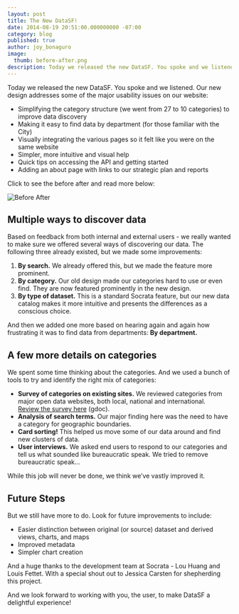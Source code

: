 ```yaml
---
layout: post
title: The New DataSF!
date: 2014-08-19 20:51:00.000000000 -07:00
category: blog
published: true
author: joy_bonaguro
image:
  thumb: before-after.png
description: Today we released the new DataSF. You spoke and we listened. Our new design addresses some of the major usability issues on our website...
---
```

Today we released the new DataSF. You spoke and we listened. Our new design addresses some of the major usability issues on our website:

*   Simplifying the category structure (we went from 27 to 10 categories) to improve data discovery
*   Making it easy to find data by department (for those familiar with the City)
*   Visually integrating the various pages so it felt like you were on the same website
*   Simpler, more intuitive and visual help
*   Quick tips on accessing the API and getting started
*   Adding an about page with links to our strategic plan and reports

Click to see the before after and read more below:

![Before After]({{site.baseurl}}/img/blog/before-after.png)

## Multiple ways to discover data

Based on feedback from both internal and external users - we really wanted to make sure we offered several ways of discovering our data. The following three already existed, but we made some improvements:

1.  **By search.** We already offered this, but we made the feature more prominent.
2.  **By category.** Our old design made our categories hard to use or even find. They are now featured prominently in the new design.
3.  **By type of dataset.** This is a standard Socrata feature, but our new data catalog makes it more intuitive and presents the differences as a conscious choice.

And then we added one more based on hearing again and again how frustrating it was to find data from departments: **By department.**

## A few more details on categories

We spent some time thinking about the categories. And we used a bunch of tools to try and identify the right mix of categories:

*   **Survey of categories on existing sites.** We reviewed categories from major open data websites, both local, national and international. [Review the survey here](https://docs.google.com/document/d/1Ih3x4uEu5VvRUEw7PaeSt2wqw0WrHuj01pSnV1EM2d8/edit?usp=sharing) (gdoc).
*   **Analysis of search terms.** Our major finding here was the need to have a category for geographic boundaries.
*   **Card sorting!** This helped us move some of our data around and find new clusters of data.
*   **User interviews.** We asked end users to respond to our categories and tell us what sounded like bureaucratic speak. We tried to remove bureaucratic speak...

While this job will never be done, we think we’ve vastly improved it.

## Future Steps

But we still have more to do. Look for future improvements to include:

*   Easier distinction between original (or source) dataset and derived views, charts, and maps
*   Improved metadata
*   Simpler chart creation

And a huge thanks to the development team at Socrata - Lou Huang and Louis Fettet. With a special shout out to Jessica Carsten for shepherding this project.

And we look forward to working with you, the user, to make DataSF a delightful experience!